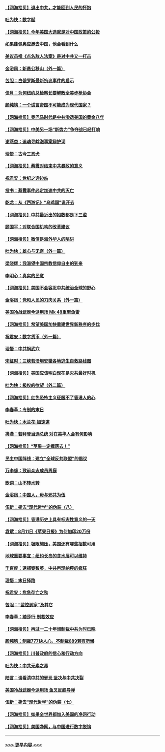 #### [【网海拾贝】退出中共，才能回到人民的怀抱](../pages/nsc993/n12352634.md?t=08242051) 
#### [吐为快：数字赋](../pages/nsc993/n12352317.md?t=08242051) 
#### [【网海拾贝】今年美国大选就是对中国政策的公投](../pages/nsc993/n12350973.md?t=08242051) 
#### [如果蓬佩奥应邀去中国，他会看到什么](../pages/nsc993/n12350945.md?t=08242051) 
#### [美议员推《点名敌人法案》是对中共又一打击](../pages/nsc993/n12350765.md?t=08242051) 
#### [金浴凤：新愚公移山（外一篇）](../pages/nsc993/n12350253.md?t=08242051) 
#### [苦胆：白俄罗斯最新抗议事件的启示](../pages/nsc993/n12349989.md?t=08242051) 
#### [佳月：为何纽约总检察长要解散全美步枪协会](../pages/nsc993/n12349939.md?t=08242051) 
#### [颜纯钩：一个谎言帝国不可能成为现代国家？](../pages/nsc993/n12349898.md?t=08242051) 
#### [【网海拾贝】奥巴马时代是中共渗透美国的黄金八年](../pages/nsc993/n12349284.md?t=08242051) 
#### [【网海拾贝】中美另一场“新势力”争夺战已经打响](../pages/nsc993/n12346998.md?t=08242051) 
#### [谢燕益：追魂寻衅滋事案辩护词](../pages/nsc993/n12346892.md?t=08242051) 
#### [理悟：古今三恶犬](../pages/nsc993/n12345190.md?t=08242051) 
#### [【网海拾贝】蔡霞对结束中共暴政的意义](../pages/nsc993/n12344263.md?t=08242051) 
#### [祝君安：世纪之选边站](../pages/nsc993/n12342382.md?t=08242051) 
#### [投书：蔡霞事件必定加速中共的灭亡](../pages/nsc993/n12341881.md?t=08242051) 
#### [乾龙：从《西游记》“乌鸡国”说开去](../pages/nsc993/n12341690.md?t=08242051) 
#### [【网海拾贝】中共最近出的招数都是下三滥](../pages/nsc993/n12341593.md?t=08242051) 
#### [顾国平：对联合国机构的改革建议](../pages/nsc993/n12339928.md?t=08242051) 
#### [【网海拾贝】微信是海外华人的陷阱](../pages/nsc993/n12338868.md?t=08242051) 
#### [吐为快：雄心与无奈（外一篇）](../pages/nsc993/n12338132.md?t=08242051) 
#### [梁晓辉：我渴望中国宗教信仰自由的到来](../pages/nsc993/n12336657.md?t=08242051) 
#### [李明心：真实的民意](../pages/nsc993/n12336089.md?t=08242051) 
#### [【网海拾贝】美国不会容忍中共统治全球的野心](../pages/nsc993/n12336063.md?t=08242051) 
#### [金浴凤：党和人民的刀肉关系（外一篇）](../pages/nsc993/n12335834.md?t=08242051) 
#### [美国冷战武器今派用场 Mk 48重型鱼雷](../pages/nsc993/n12335354.md?t=08242051) 
#### [【网海拾贝】希望美国加快重建世界新秩序的步伐](../pages/nsc993/n12334224.md?t=08242051) 
#### [祝君安：数字货币（外一篇）](../pages/nsc993/n12334186.md?t=08242051) 
#### [理悟：中共祸武穴](../pages/nsc993/n12333962.md?t=08242051) 
#### [宋征时：三峡若溃坝安徽各地逃生自救路线图](../pages/nsc993/n12332450.md?t=08242051) 
#### [【网海拾贝】美国应该明白现在是灭共最好时机](../pages/nsc993/n12332313.md?t=08242051) 
#### [吐为快：极权的欲望（外二篇）](../pages/nsc993/n12332089.md?t=08242051) 
#### [【网海拾贝】红色恐怖主义征服不了香港人的心](../pages/nsc993/n12329296.md?t=08242051) 
#### [李春草：专制的末日](../pages/nsc993/n12329079.md?t=08242051) 
#### [吐为快：木兰花‧加速道](../pages/nsc993/n12327366.md?t=08242051) 
#### [拂潇：若拜登当选总统 对在美华人会有何影响](../pages/nsc993/n12295996.md?t=08242051) 
#### [【网海拾贝】“苹果一定撑落去！”](../pages/nsc993/n12326784.md?t=08242051) 
#### [民主中国阵线：建立“全球反共联盟”的倡议](../pages/nsc993/n12324177.md?t=08242051) 
#### [万李缘：致前众志成员周庭](../pages/nsc993/n12324635.md?t=08242051) 
#### [歌词：山不转水转](../pages/nsc993/n12324599.md?t=08242051) 
#### [金浴凤：中国人，毋与邪共为伍](../pages/nsc993/n12324257.md?t=08242051) 
#### [伍新：撕去“现代哲学”的伪装（八）](../pages/nsc993/n12324188.md?t=08242051) 
#### [【网海拾贝】香港历史上具有标志性意义的一天](../pages/nsc993/n12324021.md?t=08242051) 
#### [袁斌：8月11日《苹果日报》为何加印20万份](../pages/nsc993/n12323955.md?t=08242051) 
#### [【网海拾贝】极限施压，美国还有哪些招数可用](../pages/nsc993/n12322512.md?t=08242051) 
#### [地球重要事宜：纽约长岛的含水层可以维持](../pages/nsc993/n12321844.md?t=08242051) 
#### [千百度：逮捕黎智英，中共再现纳粹的疯狂](../pages/nsc993/n12321777.md?t=08242051) 
#### [理悟：末日择路](../pages/nsc993/n12320812.md?t=08242051) 
#### [祝君安：危急存亡之秋](../pages/nsc993/n12320795.md?t=08242051) 
#### [苦胆：“监控到家”及其它](../pages/nsc993/n12320751.md?t=08242051) 
#### [李春草：踏莎行·制裁效应](../pages/nsc993/n12318290.md?t=08242051) 
#### [【网海拾贝】再过一二十年想制裁中共为时已晚](../pages/nsc993/n12318195.md?t=08242051) 
#### [颜纯钩：制裁777快人心，不制裁689若有所憾](../pages/nsc993/n12316912.md?t=08242051) 
#### [【网海拾贝】川普政府的信心和行动方向](../pages/nsc993/n12316673.md?t=08242051) 
#### [吐为快：中共元素之毒](../pages/nsc993/n12316547.md?t=08242051) 
#### [陆言：请看清中共的邪恶 坚决与中共决裂](../pages/nsc993/n12315784.md?t=08242051) 
#### [美国冷战武器今派用场 鱼叉反舰导弹](../pages/nsc993/n12316258.md?t=08242051) 
#### [伍新：撕去“现代哲学”的伪装（七）](../pages/nsc993/n12315846.md?t=08242051) 
#### [【网海拾贝】如果全世界都加入美国的净网行动](../pages/nsc993/n12315588.md?t=08242051) 
#### [【网海拾贝】美国净网，与中国进行数字脱钩](../pages/nsc993/n12312813.md?t=08242051) 

----
#### [ >>> 更早内容 <<< ](../indexes/nsc993-earlier.md)
